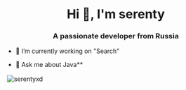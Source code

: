 <h1 align="center">Hi 👋, I'm serenty</h1>
<h3 align="center">A passionate developer from Russia</h3>

- 🔭 I’m currently working on "Search"

- 💬 Ask me about Java**

<p>&nbsp;<img align="center" src="https://github-readme-stats.vercel.app/api?username=serentyxd&show_icons=true&locale=en" alt="serentyxd" /></p>
